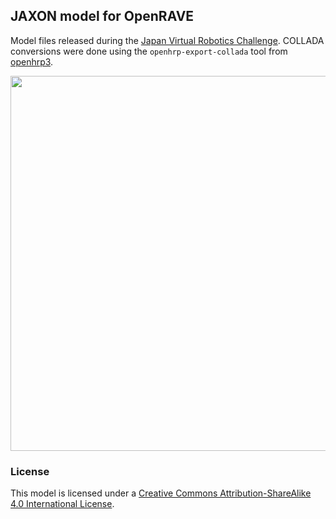 ## JAXON model for OpenRAVE

Model files released during the [Japan Virtual Robotics
Challenge](https://www.jvrc.org/en/download.html). COLLADA conversions were
done using the ``openhrp-export-collada`` tool from
[openhrp3](https://github.com/fkanehiro/openhrp3).

<img src="https://scaron.info/images/openrave/jaxon.png" width="600">

### License

This model is licensed under a [Creative Commons Attribution-ShareAlike 4.0
International License](http://creativecommons.org/licenses/by-sa/4.0/). 
